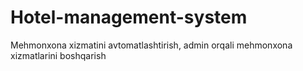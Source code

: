 # Hotel-management-system
Mehmonxona xizmatini avtomatlashtirish, admin orqali mehmonxona xizmatlarini boshqarish
